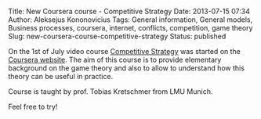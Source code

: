 Title: New Coursera course - Competitive Strategy
Date: 2013-07-15 07:34
Author: Aleksejus Kononovicius
Tags: General information, General models, Business processes, coursera, internet, conflicts, competition, game theory
Slug: new-coursera-course-competitive-strategy
Status: published

On the 1st of July video course
[Competitive
Strategy](https://class.coursera.org/compstrategy-001/class/index) was
started on the [Coursera website](https://www.coursera.org/). The aim of
this course is to provide elementary background on the game theory and
also to allow to understand how this theory can be useful in practice.

Course is taught by prof. Tobias Kretschmer from LMU Munich.

Feel free to try!
